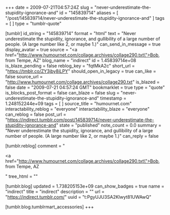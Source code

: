 +++
date = 2009-07-21T04:57:24Z
slug = "never-underestimate-the-stupidity-ignorance-and"
id = "145839714"
aliases = [ "/post/145839714/never-underestimate-the-stupidity-ignorance-and" ]
tags = [ ]
type = "tumblr-quote"

[tumblr]
id_string = "145839714"
format = "html"
text = "Never underestimate the stupidity, ignorance, and gullibility of a large number of people. (A large number like 2, or maybe 1.)"
can_send_in_message = true
display_avatar = true
source = "<a href=\"http://www.humournet.com/collage.archives/collage290.txt\">Bob, from Tempe, AZ</a>"
blog_name = "indirect"
id = 1.45839714e+08
is_blaze_pending = false
reblog_key = "fqtMkA2c"
short_url = "https://tmblr.co/ZY3jby8iLPY"
should_open_in_legacy = true
can_like = false
source_url = "http://www.humournet.com/collage.archives/collage290.txt"
is_blazed = false
date = "2009-07-21 04:57:24 GMT"
bookmarklet = true
type = "quote"
is_blocks_post_format = false
can_blaze = false
slug = "never-underestimate-the-stupidity-ignorance-and"
timestamp = 1.248152244e+09
tags = [ ]
source_title = "humournet.com"
interactability_reblog = "everyone"
interactability_blaze = "everyone"
can_reblog = false
post_url = "https://indirect.tumblr.com/post/145839714/never-underestimate-the-stupidity-ignorance-and"
state = "published"
note_count = 0.0
summary = "Never underestimate the stupidity, ignorance, and gullibility of a large number of people. (A large number like 2, or maybe 1.)"
can_reply = false

[tumblr.reblog]
comment = "<p><a href=\"http://www.humournet.com/collage.archives/collage290.txt\">Bob, from Tempe, AZ</a></p>"
tree_html = ""

[tumblr.blog]
updated = 1.738205153e+09
can_show_badges = true
name = "indirect"
title = "indirect"
description = ""
url = "https://indirect.tumblr.com/"
uuid = "t:PgyUJU3SA2Klwyt81UWAwQ"

[tumblr.blog.tumblrmart_accessories]
+++
